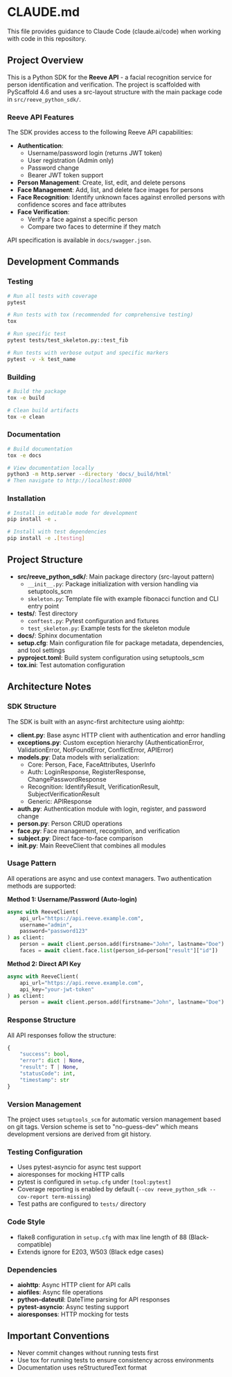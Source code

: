 # CLAUDE.md

This file provides guidance to Claude Code (claude.ai/code) when working with code in this repository.

## Project Overview

This is a Python SDK for the **Reeve API** - a facial recognition service for person identification and verification. The project is scaffolded with PyScaffold 4.6 and uses a src-layout structure with the main package code in `src/reeve_python_sdk/`.

### Reeve API Features

The SDK provides access to the following Reeve API capabilities:

- **Authentication**:
  - Username/password login (returns JWT token)
  - User registration (Admin only)
  - Password change
  - Bearer JWT token support
- **Person Management**: Create, list, edit, and delete persons
- **Face Management**: Add, list, and delete face images for persons
- **Face Recognition**: Identify unknown faces against enrolled persons with confidence scores and face attributes
- **Face Verification**:
  - Verify a face against a specific person
  - Compare two faces to determine if they match

API specification is available in `docs/swagger.json`.

## Development Commands

### Testing
```bash
# Run all tests with coverage
pytest

# Run tests with tox (recommended for comprehensive testing)
tox

# Run specific test
pytest tests/test_skeleton.py::test_fib

# Run tests with verbose output and specific markers
pytest -v -k test_name
```

### Building
```bash
# Build the package
tox -e build

# Clean build artifacts
tox -e clean
```

### Documentation
```bash
# Build documentation
tox -e docs

# View documentation locally
python3 -m http.server --directory 'docs/_build/html'
# Then navigate to http://localhost:8000
```

### Installation
```bash
# Install in editable mode for development
pip install -e .

# Install with test dependencies
pip install -e .[testing]
```

## Project Structure

- **src/reeve_python_sdk/**: Main package directory (src-layout pattern)
  - `__init__.py`: Package initialization with version handling via setuptools_scm
  - `skeleton.py`: Template file with example fibonacci function and CLI entry point
- **tests/**: Test directory
  - `conftest.py`: Pytest configuration and fixtures
  - `test_skeleton.py`: Example tests for the skeleton module
- **docs/**: Sphinx documentation
- **setup.cfg**: Main configuration file for package metadata, dependencies, and tool settings
- **pyproject.toml**: Build system configuration using setuptools_scm
- **tox.ini**: Test automation configuration

## Architecture Notes

### SDK Structure
The SDK is built with an async-first architecture using aiohttp:

- **client.py**: Base async HTTP client with authentication and error handling
- **exceptions.py**: Custom exception hierarchy (AuthenticationError, ValidationError, NotFoundError, ConflictError, APIError)
- **models.py**: Data models with serialization:
  - Core: Person, Face, FaceAttributes, UserInfo
  - Auth: LoginResponse, RegisterResponse, ChangePasswordResponse
  - Recognition: IdentifyResult, VerificationResult, SubjectVerificationResult
  - Generic: APIResponse
- **auth.py**: Authentication module with login, register, and password change
- **person.py**: Person CRUD operations
- **face.py**: Face management, recognition, and verification
- **subject.py**: Direct face-to-face comparison
- **__init__.py**: Main ReeveClient that combines all modules

### Usage Pattern
All operations are async and use context managers. Two authentication methods are supported:

**Method 1: Username/Password (Auto-login)**
```python
async with ReeveClient(
    api_url="https://api.reeve.example.com",
    username="admin",
    password="password123"
) as client:
    person = await client.person.add(firstname="John", lastname="Doe")
    faces = await client.face.list(person_id=person["result"]["id"])
```

**Method 2: Direct API Key**
```python
async with ReeveClient(
    api_url="https://api.reeve.example.com",
    api_key="your-jwt-token"
) as client:
    person = await client.person.add(firstname="John", lastname="Doe")
```

### Response Structure
All API responses follow the structure:
```python
{
    "success": bool,
    "error": dict | None,
    "result": T | None,
    "statusCode": int,
    "timestamp": str
}
```

### Version Management
The project uses `setuptools_scm` for automatic version management based on git tags. Version scheme is set to "no-guess-dev" which means development versions are derived from git history.

### Testing Configuration
- Uses pytest-asyncio for async test support
- aioresponses for mocking HTTP calls
- pytest is configured in `setup.cfg` under `[tool:pytest]`
- Coverage reporting is enabled by default (`--cov reeve_python_sdk --cov-report term-missing`)
- Test paths are configured to `tests/` directory

### Code Style
- flake8 configuration in `setup.cfg` with max line length of 88 (Black-compatible)
- Extends ignore for E203, W503 (Black edge cases)

### Dependencies
- **aiohttp**: Async HTTP client for API calls
- **aiofiles**: Async file operations
- **python-dateutil**: DateTime parsing for API responses
- **pytest-asyncio**: Async testing support
- **aioresponses**: HTTP mocking for tests

## Important Conventions

- Never commit changes without running tests first
- Use tox for running tests to ensure consistency across environments
- Documentation uses reStructuredText format
